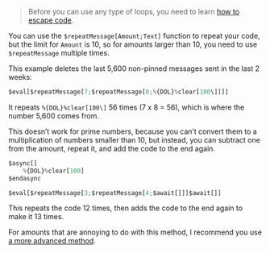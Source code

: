 > Before you can use any type of loops, you need to learn [how to escape code](../main/Escaping.md).

You can use the `$repeatMessage[Amount;Text]` function to repeat your code, but the limit for `Amount` is 10, so for amounts larger than 10, you need to use `$repeatMessage` multiple times.

This example deletes the last 5,600 non-pinned messages sent in the last 2 weeks:
```js
$eval[$repeatMessage[7;$repeatMessage[8;%{DOL}%clear[100\]]]]
```
It repeats `%{DOL}%clear[100\]` 56 times (7 x 8 = 56), which is where the number 5,600 comes from.

This doesn’t work for prime numbers, because you can’t convert them to a multiplication of numbers smaller than 10, but instead, you can subtract one from the amount, repeat it, and add the code to the end again.
```js
$async[]
    %{DOL}%clear[100]
$endasync

$eval[$repeatMessage[3;$repeatMessage[4;$await[]]]$await[]]
```
This repeats the code 12 times, then adds the code to the end again to make it 13 times.

For amounts that are annoying to do with this method, I recommend you use [a more advanced method](../Run%20X%20Times/Advanced%20Method.md).
